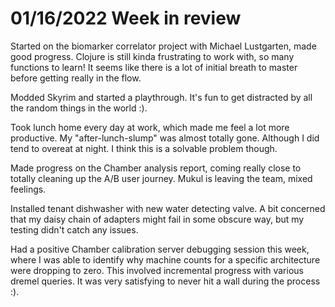 # 01/16/2022 Week in review

Started on the biomarker correlator project with Michael Lustgarten, made good
progress. Clojure is still kinda frustrating to work with, so many functions to
learn! It seems like there is a lot of initial breath to master before getting
really in the flow.

Modded Skyrim and started a playthrough. It's fun to get distracted by all the
random things in the world :).

Took lunch home every day at work, which made me feel a lot more productive. My
"after-lunch-slump" was almost totally gone. Although I did tend to overeat at
night.  I think this is a solvable problem though.

Made progress on the Chamber analysis report, coming really close to totally
cleaning up the A/B user journey.  Mukul is leaving the team, mixed feelings.

Installed tenant dishwasher with new water detecting valve.  A bit concerned
that my daisy chain of adapters might fail in some obscure way, but my testing
didn't catch any issues.

Had a positive Chamber calibration server debugging session this week, where I
was able to identify why machine counts for a specific architecture were
dropping to zero. This involved incremental progress with various dremel
queries. It was very satisfying to never hit a wall during the process :).
